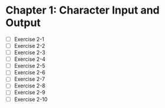 # Chapter 1: Character Input and Output

- [ ] Exercise 2-1
- [ ] Exercise 2-2
- [ ] Exercise 2-3
- [ ] Exercise 2-4
- [ ] Exercise 2-5
- [ ] Exercise 2-6
- [ ] Exercise 2-7
- [ ] Exercise 2-8
- [ ] Exercise 2-9
- [ ] Exercise 2-10
